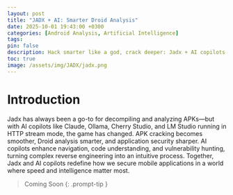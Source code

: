 ```yaml
---
layout: post
title: "JADX + AI: Smarter Droid Analysis"
date: 2025-10-01 19:43:00 +0300
categories: [Android Analysis, Artificial Intelligence]
tags: 
pin: false
description: Hack smarter like a god, crack deeper: Jadx + AI copilots redefine Droid app security analysis like a goddess.
toc: true
image: /assets/img/JADX/jadx.png
---
```


<h1>Introduction</h1>

Jadx has always been a go-to for decompiling and analyzing APKs—but with AI copilots like Claude, Ollama, Cherry Studio, and LM Studio running in HTTP stream mode, the game has changed. APK cracking becomes smoother, Droid analysis smarter, and application security sharper. AI copilots enhance navigation, code understanding, and vulnerability hunting, turning complex reverse engineering into an intuitive process. Together, Jadx and AI copilots redefine how we secure mobile applications in a world where speed and intelligence matter most.




> Coming Soon
{: .prompt-tip }